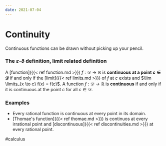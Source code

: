 ```yaml
---
date: 2021-07-04
---
```

# Continuity
Continuous functions can be drawn without picking up your pencil. 

### The $\varepsilon$-$\delta$ definition, limit related definition
A [function]({{< ref function.md >}}) $f: \mathcal{D} \to \mathbb{R}$ is **continuous at a point $c \in \mathcal{D}$** if and only if the [limit]({{< ref limits.md >}}) of $f$ at $c$ exists and $\lim \limits_{x \to c} f(x) = f(c)$.
A function $f: \mathcal{D} \to \mathbb{R}$ is **continuous** if and only if it is continuous at the point $c$ for all $c \in \mathcal{D}$. 

### Examples
- Every rational function is continuous at every point in its domain.
- [Thomae's function]({{< ref thomae.md >}}) is continuos at every irrational point and [discontinuous]({{< ref discontinuities.md >}}) at every rational point.

#calculus
